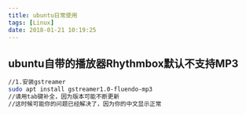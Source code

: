 ```yaml
---
title: ubuntu日常使用
tags: [Linux]
date: 2018-01-21 10:19:25
---
```

## ubuntu自带的播放器Rhythmbox默认不支持MP3
```bash
//1.安装gstreamer 
sudo apt install gstreamer1.0-fluendo-mp3
//请用tab键补全，因为版本可能不断更新
//这时候可能你的问题已经解决了，因为你的中文显示正常
```
